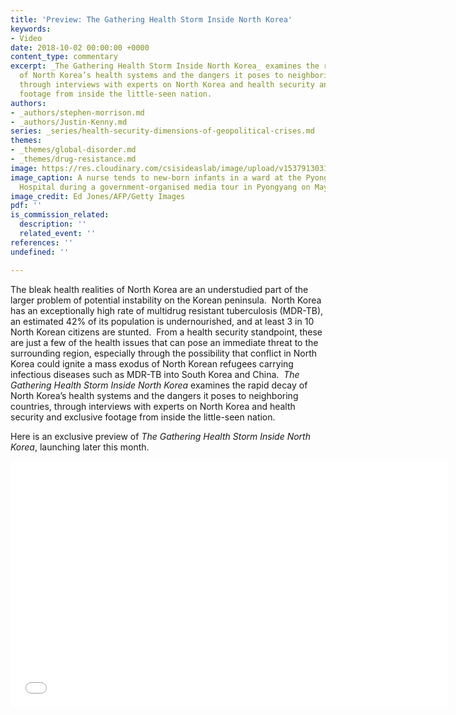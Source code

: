 ```yaml
---
title: 'Preview: The Gathering Health Storm Inside North Korea'
keywords:
- Video
date: 2018-10-02 00:00:00 +0000
content_type: commentary
excerpt: _The Gathering Health Storm Inside North Korea_ examines the rapid decay
  of North Korea’s health systems and the dangers it poses to neighboring countries,
  through interviews with experts on North Korea and health security and exclusive
  footage from inside the little-seen nation.
authors:
- _authors/stephen-morrison.md
- _authors/Justin-Kenny.md
series: _series/health-security-dimensions-of-geopolitical-crises.md
themes:
- _themes/global-disorder.md
- _themes/drug-resistance.md
image: https://res.cloudinary.com/csisideaslab/image/upload/v1537913031/health-commission/GettyImages-528833666.jpg
image_caption: A nurse tends to new-born infants in a ward at the Pyongyang Maternity
  Hospital during a government-organised media tour in Pyongyang on May 7, 2016.
image_credit: Ed Jones/AFP/Getty Images
pdf: ''
is_commission_related:
  description: ''
  related_event: ''
references: ''
undefined: ''

---
```

The bleak health realities of North Korea are an understudied part of the larger problem of potential instability on the Korean peninsula.  North Korea has an exceptionally high rate of multidrug resistant tuberculosis (MDR-TB), an estimated 42% of its population is undernourished, and at least 3 in 10 North Korean citizens are stunted.  From a health security standpoint, these are just a few of the health issues that can pose an immediate threat to the surrounding region, especially through the possibility that conflict in North Korea could ignite a mass exodus of North Korean refugees carrying infectious diseases such as MDR-TB into South Korea and China.  _The Gathering Health Storm Inside North Korea_ examines the rapid decay of North Korea’s health systems and the dangers it poses to neighboring countries, through interviews with experts on North Korea and health security and exclusive footage from inside the little-seen nation.

Here is an exclusive preview of _The Gathering Health Storm Inside North Korea_, launching later this month.

<div class="video-wrapper post-feature-video"><iframe width="700" height="394" src="[https://www.youtube.com/embed/5gAMXbKsNW8](https://www.youtube.com/embed/5gAMXbKsNW8 "https://www.youtube.com/embed/5gAMXbKsNW8")" frameborder="0" allow="autoplay; encrypted-media" allowfullscreen></iframe></div>